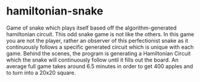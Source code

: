 # hamiltonian-snake
Game of snake which plays itself based off the algorithm-generated hamiltonian circuit. 
This odd snake game is not like the others. In this game you are not the player, rather an observer of 
this perfectionist snake as it continuously follows a specific generated circuit which is unique with 
each game. Behind the scenes, the program is generating a Hamiltonian Circuit which the snake will continuously follow 
until it fills out the board. An average full game takes around 6.5 minutes in order to get 400 apples 
and to turn into a 20x20 square.
                        
